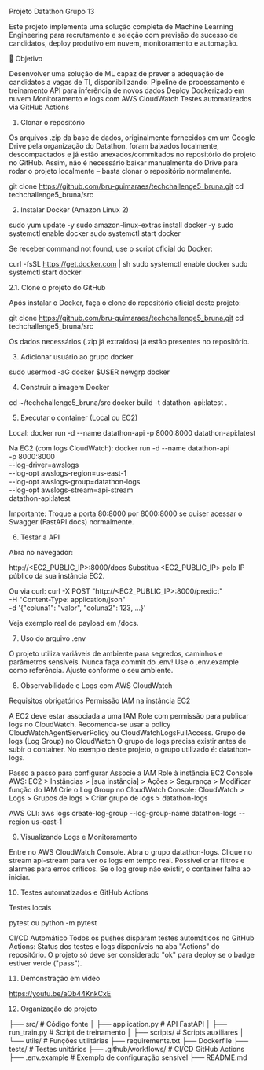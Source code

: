 Projeto Datathon Grupo 13

Este projeto implementa uma solução completa de Machine Learning Engineering para recrutamento e seleção com previsão de sucesso de candidatos, deploy produtivo em nuvem, monitoramento e automação.

🎯 Objetivo

Desenvolver uma solução de ML capaz de prever a adequação de candidatos a vagas de TI, disponibilizando:
Pipeline de processamento e treinamento
API para inferência de novos dados
Deploy Dockerizado em nuvem
Monitoramento e logs com AWS CloudWatch
Testes automatizados via GitHub Actions

1. Clonar o repositório

Os arquivos .zip da base de dados, originalmente fornecidos em um Google Drive pela organização do Datathon, foram baixados localmente, descompactados e já estão anexados/commitados no repositório do projeto no GitHub.
Assim, não é necessário baixar manualmente do Drive para rodar o projeto localmente – basta clonar o repositório normalmente.

git clone https://github.com/bru-guimaraes/techchallenge5_bruna.git
cd techchallenge5_bruna/src

2. Instalar Docker (Amazon Linux 2)

sudo yum update -y
sudo amazon-linux-extras install docker -y
sudo systemctl enable docker
sudo systemctl start docker

Se receber command not found, use o script oficial do Docker:

curl -fsSL https://get.docker.com | sh
sudo systemctl enable docker
sudo systemctl start docker

2.1. Clone o projeto do GitHub

Após instalar o Docker, faça o clone do repositório oficial deste projeto:

git clone https://github.com/bru-guimaraes/techchallenge5_bruna.git
cd techchallenge5_bruna/src

Os dados necessários (.zip já extraídos) já estão presentes no repositório.

3. Adicionar usuário ao grupo docker

sudo usermod -aG docker $USER
newgrp docker

4. Construir a imagem Docker

cd ~/techchallenge5_bruna/src
docker build -t datathon-api:latest .

5. Executar o container (Local ou EC2)

Local:
docker run -d --name datathon-api -p 8000:8000 datathon-api:latest

Na EC2 (com logs CloudWatch):
docker run -d --name datathon-api \
  -p 8000:8000 \
  --log-driver=awslogs \
  --log-opt awslogs-region=us-east-1 \
  --log-opt awslogs-group=datathon-logs \
  --log-opt awslogs-stream=api-stream \
  datathon-api:latest

Importante: Troque a porta 80:8000 por 8000:8000 se quiser acessar o Swagger (FastAPI docs) normalmente.

6. Testar a API

Abra no navegador:

http://<EC2_PUBLIC_IP>:8000/docs
Substitua <EC2_PUBLIC_IP> pelo IP público da sua instância EC2.

Ou via curl:
curl -X POST "http://<EC2_PUBLIC_IP>:8000/predict" \
  -H "Content-Type: application/json" \
  -d '{"coluna1": "valor", "coluna2": 123, ...}'

Veja exemplo real de payload em /docs.

7. Uso do arquivo .env

O projeto utiliza variáveis de ambiente para segredos, caminhos e parâmetros sensíveis.
Nunca faça commit do .env! Use o .env.example como referência.
Ajuste conforme o seu ambiente.

8. Observabilidade e Logs com AWS CloudWatch

Requisitos obrigatórios
Permissão IAM na instância EC2

A EC2 deve estar associada a uma IAM Role com permissão para publicar logs no CloudWatch.
Recomenda-se usar a policy CloudWatchAgentServerPolicy ou CloudWatchLogsFullAccess.
Grupo de logs (Log Group) no CloudWatch
O grupo de logs precisa existir antes de subir o container.
No exemplo deste projeto, o grupo utilizado é: datathon-logs.

Passo a passo para configurar
Associe a IAM Role à instância EC2
Console AWS: EC2 > Instâncias > [sua instância] > Ações > Segurança > Modificar função do IAM
Crie o Log Group no CloudWatch
Console: CloudWatch > Logs > Grupos de logs > Criar grupo de logs > datathon-logs

AWS CLI:
aws logs create-log-group --log-group-name datathon-logs --region us-east-1

9. Visualizando Logs e Monitoramento

Entre no AWS CloudWatch Console.
Abra o grupo datathon-logs.
Clique no stream api-stream para ver os logs em tempo real.
Possível criar filtros e alarmes para erros críticos.
Se o log group não existir, o container falha ao iniciar.

10. Testes automatizados e GitHub Actions

Testes locais

pytest
ou
python -m pytest

CI/CD Automático
Todos os pushes disparam testes automáticos no GitHub Actions:
Status dos testes e logs disponíveis na aba "Actions" do repositório.
O projeto só deve ser considerado "ok" para deploy se o badge estiver verde ("pass").

11. Demonstração em vídeo

https://youtu.be/aQb44KnkCxE

12. Organização do projeto

├── src/                      # Código fonte
│   ├── application.py        # API FastAPI
│   ├── run_train.py          # Script de treinamento
│   ├── scripts/              # Scripts auxiliares
│   └── utils/                # Funções utilitárias
├── requirements.txt
├── Dockerfile
├── tests/                    # Testes unitários
├── .github/workflows/        # CI/CD GitHub Actions
├── .env.example              # Exemplo de configuração sensível
├── README.md

